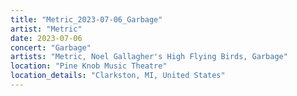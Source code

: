 ```yaml
---
title: "Metric_2023-07-06_Garbage"
artist: "Metric"
date: 2023-07-06
concert: "Garbage"
artists: "Metric, Noel Gallagher's High Flying Birds, Garbage"
location: "Pine Knob Music Theatre"
location_details: "Clarkston, MI, United States"
---
```

